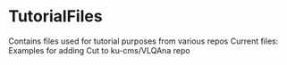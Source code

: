 # TutorialFiles

Contains files used for tutorial purposes from various repos
Current files:
  Examples for adding Cut to ku-cms/VLQAna repo
